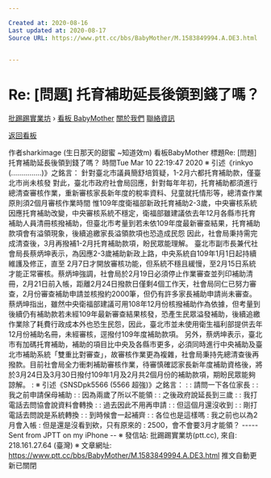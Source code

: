 ```yaml
---

Created at: 2020-08-16
Last updated at: 2020-08-17
Source URL: https://www.ptt.cc/bbs/BabyMother/M.1583849994.A.DE3.html


---
```


# Re: [問題] 托育補助延長後領到錢了嗎？


[批踢踢實業坊](https://www.ptt.cc/bbs/) › [看板 BabyMother](https://www.ptt.cc/bbs/BabyMother/index.html) [關於我們](https://www.ptt.cc/about.html) [聯絡資訊](https://www.ptt.cc/contact.html)

[返回看板](https://www.ptt.cc/bbs/BabyMother/index.html)

作者sharkimage (生日那天的甜蜜 ~知道效m)
看板BabyMother
標題Re: \[問題\] 托育補助延長後領到錢了嗎？
時間Tue Mar 10 22:19:47 2020
※ 引述《rinkyo (...............)》之銘言： 針對臺北市議員簡舒培質疑，1-2月六都托育補助款，僅臺北市尚未核發 對此，臺北市政府社會局回應，針對每年年初，托育補助都須進行總清查審核作業，重新審核家長新年度的稅率資料、兒童就托情形等，總清查作業原則須2個月審核作業時間 惟109年度衛福部新政托育補助2-3歲，中央審核系統因應托育補助改變，中央審核系統不穩定，衛福部雖建議依去年12月各縣市托育補助人員清冊核撥補助，但臺北市考量到若未依109年度最新審查結果，托育補助款項會有溢領現象，後續追繳家長溢領款項也恐造成民怨 因此，社會局秉持需完成清查後，3月再撥補1-2月托育補助款項，盼民眾能理解。 臺北市副市長兼代社會局長蔡炳坤表示，為因應2-3歲補助新政上路，中央系統自109年1月1日起持續維護及修正，直至 2月7日才開放審核功能，但系統不穩且緩慢，至2月15日系統才能正常審核。蔡炳坤強調，社會局於2月19日必須停止作業審查並列印補助清冊，2月21日前入帳，距離2月24日撥款日僅剩4個工作天，社會局同仁已努力審查，2月份審查補助申請並核撥約2000筆，但仍有許多家長補助申請尚未審查。 蔡炳坤指出，雖然中央衛福部建議可用108年12月份核撥補助作為依據，但考量到後續仍有補助款若未經109年最新審查結果核發，恐產生民眾溢發補助，後續追繳作業除了耗費行政成本外也恐生民怨，因此，臺北市並未使用衛生福利部提供去年12月份補助名冊，未經審核，逕撥付109年度補助款項。 另外，蔡炳坤表示，臺北市有加碼托育補助，補助的項目比中央及各縣市更多，必須同時進行中央補助及臺北市補助系統「雙重比對審查」，故審核作業更為複雜，社會局秉持先總清查後再撥款。目前社會局全力衝刺補助審核作業，待審慎確認家長新年度補助資格後，將於3月24日及3月30日撥付109年1月及2月共2個月份的補助款項，期盼民眾能夠諒解。 : ※ 引述《SNSDpk5566 (5566 超強)》之銘言： : : 請問一下各位家長 : : 我之前申請保母補助 : : 因為兩歲了所以不能領 : : 之後政府說延長到三歲 : : 我打電話去問協會說資料會轉換 : : 過去因此不用再申請 : : 但這個月還沒收到 : : 剛打電話去問說是系統轉換 : : 到時候會一起補齊 : : 各位也是這樣嗎 : 我之前也以為2月會入帳 : 但是還是沒看到欸，只有原來的 : 2500，會不會要3月才能領？ \----- Sent from JPTT on my iPhone -- ※ 發信站: 批踢踢實業坊(ptt.cc), 來自: 218.161.27.64 (臺灣) ※ 文章網址: <https://www.ptt.cc/bbs/BabyMother/M.1583849994.A.DE3.html>
推文自動更新已關閉

